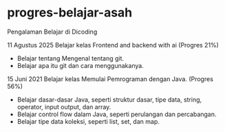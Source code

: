 # progres-belajar-asah

Pengalaman Belajar di Dicoding

11 Agustus 2025
Belajar kelas Frontend and backend with ai (Progres 21%)
* Belajar tentang Mengenal tentang git.
* Belajar apa itu git dan cara menggunakanya.<br>

15 Juni 2021
Belajar kelas Memulai Pemrograman dengan Java. (Progres 56%)
* Belajar dasar-dasar Java, seperti struktur dasar, tipe data, string, operator, input output, dan array.
* Belajar control flow dalam Java, seperti perulangan dan percabangan.
* Belajar tipe data koleksi, seperti list, set, dan map.
